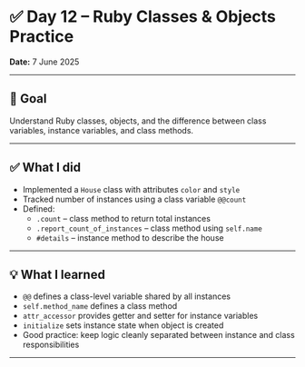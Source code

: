 # ✅ Day 12 – Ruby Classes & Objects Practice

**Date:** 7 June 2025

---

## 🎯 Goal

Understand Ruby classes, objects, and the difference between class variables, instance variables, and class methods.

---

## ✅ What I did

- Implemented a `House` class with attributes `color` and `style`
- Tracked number of instances using a class variable `@@count`
- Defined:
  - `.count` – class method to return total instances
  - `.report_count_of_instances` – class method using `self.name`
  - `#details` – instance method to describe the house

---

## 💡 What I learned

- `@@` defines a class-level variable shared by all instances
- `self.method_name` defines a class method
- `attr_accessor` provides getter and setter for instance variables
- `initialize` sets instance state when object is created
- Good practice: keep logic cleanly separated between instance and class responsibilities

---

